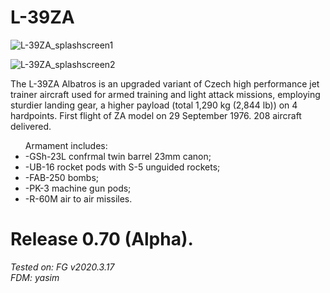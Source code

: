 # L-39ZA

<img src=https://github.com/Sky4Viper/L-39ZA/blob/main/Previews/external2.png  alt=L-39ZA_splashscreen1><br>

<img src=https://github.com/Sky4Viper/L-39ZA/blob/main/Previews/external.png  alt=L-39ZA_splashscreen2><br>

The L-39ZA Albatros is an upgraded variant of Czech high performance jet trainer aircraft used for armed training and light attack missions, employing sturdier landing gear, a higher payload (total 1,290 kg (2,844 lb)) on 4 hardpoints.
First flight of ZA model on 29 September 1976. 208 aircraft delivered.
<ul>
Armament includes: 
<li>-GSh-23L confrmal twin barrel 23mm canon;</li>
<li>-UB-16 rocket pods with S-5 unguided rockets;</li>
<li>-FAB-250 bombs;</li>
<li>-PK-3 machine gun pods;</li>
<li>-R-60M air to air missiles.</li>
</ul>

# Release 0.70 (Alpha).
<i>Tested on: FG v2020.3.17<br>
<i>FDM: yasim
